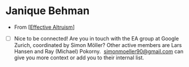 # Janique Behman
- From [[Effective Altruism]]
- [ ] Nice to be connected! Are you in touch with the EA group at Google Zurich, coordinated by Simon Möller? Other active members are Lars Hansen and Ray (Michael) Pokorny. 
[simonmoeller90@gmail.com](mailto:simonmoeller90@gmail.com) can give you more context or add you to their internal list.

[//begin]: # "Autogenerated link references for markdown compatibility"
[Effective Altruism]: effective-altruism "Effective Altruism"
[//end]: # "Autogenerated link references"